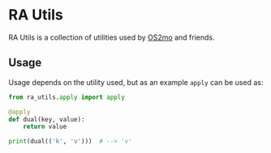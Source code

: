 <!--
SPDX-FileCopyrightText: 2021 Magenta ApS <https://magenta.dk>
SPDX-License-Identifier: MPL-2.0
-->

# RA Utils

RA Utils is a collection of utilities used by [OS2mo](https://github.com/OS2mo/os2mo) and friends.

## Usage
Usage depends on the utility used, but as an example `apply` can be used as:

```Python
from ra_utils.apply import apply

@apply
def dual(key, value):
    return value

print(dual(('k', 'v')))  # --> 'v'
```
